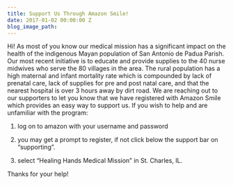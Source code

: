 ```yaml
---
title: Support Us Through Amazon Smile!
date: 2017-01-02 00:00:00 Z
blog_image_path: 
---
```


Hi! As most of you know our medical mission has a significant impact on the health of the indigenous Mayan population of San Antonio de Padua Parish. Our most recent initiative is to educate and provide supplies to the 40 nurse midwives who serve the 80 villages in the area. The rural population has a high maternal and infant mortality rate which is compounded by lack of prenatal care, lack of supplies for pre and post natal care, and that the nearest hospital is over 3 hours away by dirt road. We are reaching out to our supporters to let you know that we have registered with Amazon Smile which provides an easy way to support us. If you wish to help and are unfamiliar with the program:

1. log on to amazon with your username and password

2. you may get a prompt to register, if not click below the support bar on “supporting”.

4. select “Healing Hands Medical Mission” in St. Charles, IL.

Thanks for your help!